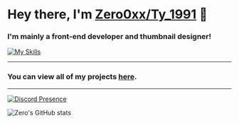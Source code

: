 # Hey there, I'm [Zero0xx/Ty_1991](https://twitter.com/snesfx) 👋

### I'm mainly a front-end developer and thumbnail designer!
[![My Skills](https://skillicons.dev/icons?i=cs,cpp,androidstudio,discord,git,flutter,haxe,unity&perline=3)](https://skillicons.dev)

<hr>

### You can view all of my projects [here](https://github.com/Zero0xx?tab=repositories).

<hr>

[![Discord Presence](https://lanyard.cnrad.dev/api/1013261966128709663)](https://discord.com/users/1013261966128709663)

![Zero's GitHub stats](https://github-readme-stats.vercel.app/api?username=zero0xx&show_icons=true&theme=dracula)
